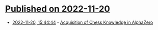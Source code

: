 # [Published on 2022-11-20](index.md)

* [2022-11-20, 15:44:44](https://news.ycombinator.com/item?id=33681795) - [Acquisition of Chess Knowledge in AlphaZero](https://www.pnas.org/doi/10.1073/pnas.2206625119)
